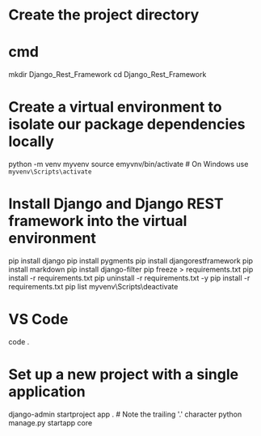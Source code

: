 # Create the project directory
# cmd
mkdir Django_Rest_Framework
cd Django_Rest_Framework

# Create a virtual environment to isolate our package dependencies locally
python -m venv myvenv
source emyvnv/bin/activate  # On Windows use `myvenv\Scripts\activate`

# Install Django and Django REST framework into the virtual environment
pip install django
pip install pygments
pip install djangorestframework
pip install markdown 
pip install django-filter 
pip freeze > requirements.txt
pip install -r requirements.txt
pip uninstall -r requirements.txt -y
pip install -r requirements.txt
pip list
myvenv\Scripts\deactivate
# VS Code
code .

# Set up a new project with a single application
django-admin startproject app .  # Note the trailing '.' character
python manage.py startapp core
